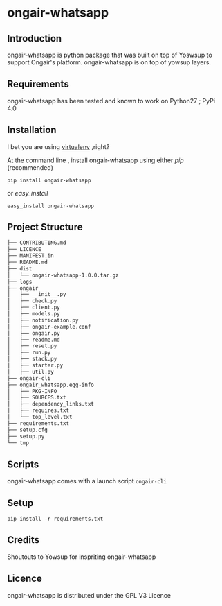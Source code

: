 # ongair-whatsapp

## Introduction

ongair-whatsapp is python package that was built on top of Yoswsup to support Ongair's platform. ongair-whatsapp is 
on top of yowsup layers.


## Requirements

ongair-whatsapp has been tested and known to work on Python27 ; PyPi 4.0


## Installation

I bet you are using [virtualenv](http://www.virtualenv.org/en/latest/index.html) ,right?



At the command line , install ongair-whatsapp using either *pip* (recommended)

```
pip install ongair-whatsapp
```

or *easy_install*

```
easy_install ongair-whatsapp
```

## Project Structure

``` bash
├── CONTRIBUTING.md
├── LICENCE
├── MANIFEST.in
├── README.md
├── dist
│   └── ongair-whatsapp-1.0.0.tar.gz
├── logs
├── ongair
│   ├── __init__.py
│   ├── check.py
│   ├── client.py
│   ├── models.py
│   ├── notification.py
│   ├── ongair-example.conf
│   ├── ongair.py
│   ├── readme.md
│   ├── reset.py
│   ├── run.py
│   ├── stack.py
│   ├── starter.py
│   ├── util.py
├── ongair-cli
├── ongair_whatsapp.egg-info
│   ├── PKG-INFO
│   ├── SOURCES.txt
│   ├── dependency_links.txt
│   ├── requires.txt
│   └── top_level.txt
├── requirements.txt
├── setup.cfg
├── setup.py
└── tmp
```



## Scripts

ongair-whatsapp comes with a launch script ``` ongair-cli ```

## Setup
 
```pip install -r requirements.txt```

## Credits

Shoutouts to Yowsup for inspriting ongair-whatsapp

## Licence

ongair-whatsapp is distributed under the GPL V3 Licence